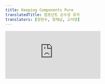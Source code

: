 ```yaml
---
title: Keeping Components Pure
translatedTitle: 컴포넌트 순수성 유지
translators: [정현수, 정재남, 고석영]
---
```


<iframe 
  style={{aspectRatio: 1.7778, width: '100%'}} 
  src="https://www.youtube.com/embed/playlist?list=PLjQV3hketAJkh6BEl0n4PDS_2fBd0cS9v&index=14"
  title="YouTube video player" 
  frameBorder="0" 
/>

<Intro>

Some JavaScript functions are *pure.* Pure functions only perform a calculation and nothing more. By strictly only writing your components as pure functions, you can avoid an entire class of baffling bugs and unpredictable behavior as your codebase grows. To get these benefits, though, there are a few rules you must follow.
<Trans>일부 JavaScript 함수는 *순수*합니다. 순수 함수는 계산만 수행하고 그 이상은 수행하지 않습니다. 컴포넌트를 엄격하게 순수 함수로만 작성하면 코드베이스가 커짐에 따라 당황스러운 버그와 예측할 수 없는 동작을 피할 수 있습니다. 하지만 이러한 이점을 얻으려면 몇 가지 규칙을 준수해야 합니다.</Trans>

</Intro>

<YouWillLearn>

* What purity is and how it helps you avoid bugs
* How to keep components pure by keeping changes out of the render phase
* How to use Strict Mode to find mistakes in your compo
<TransBlock>
  - 순수성이 무엇이고 그것이 버그를 방지하는 데에 어떻게 도움이 되는지
  - 렌더링 단계에서 변경 사항을 제외함으로써 컴포넌트를 순수하게 유지하는 방법
  - 컴포넌트에서 실수를 찾기 위해 StrictMode를 사용하는 방법
</TransBlock>

</YouWillLearn>

## Purity: Components as formulas <Trans>순수성: 수식으로서의 컴포넌트</Trans> {/*purity-components-as-formulas*/}

In computer science (and especially the world of functional programming), [a pure function](https://wikipedia.org/wiki/Pure_function) is a function with the following characteristics:
<Trans>컴퓨터 과학(특히 함수형 프로그래밍의 세계)에서 [순수 함수](https://wikipedia.org/wiki/Pure_function)는 다음과 같은 특징을 가진 함수입니다:</Trans>

* **It minds its own business.** It does not change any objects or variables that existed before it was called.
* **Same inputs, same output.** Given the same inputs, a pure function should always return the same result.
<TransBlock>
- **자신의 일에만 신경씁니다.** 호출되기 전에 존재했던 객체나 변수를 변경하지 않습니다.
- **동일 입력, 동일 출력.** 동일한 입력이 주어지면 항상 동일한 결과를 반환해야 합니다.
</TransBlock>

You might already be familiar with one example of pure functions: formulas in math.
<Trans>순수 함수의 한 가지 예로 수학의 공식을 이미 잘 알고 계실 것입니다.</Trans>

Consider this math formula: <Math><MathI>y</MathI> = 2<MathI>x</MathI></Math>.
<Trans>다음 수학 공식을 생각해 보세요: <Math><MathI>y</MathI> = 2<MathI>x</MathI></Math>.</Trans>

If <Math><MathI>x</MathI> = 2</Math> then <Math><MathI>y</MathI> = 4</Math>. Always. 
<Trans><Math><MathI>x</MathI> = 2</Math>이면 <Math><MathI>y</MathI> = 4</Math>입니다. 항상 그렇습니다.</Trans>

If <Math><MathI>x</MathI> = 3</Math> then <Math><MathI>y</MathI> = 6</Math>. Always. 
<Trans><Math><MathI>x</MathI> = 3</Math>이면 <Math><MathI>y</MathI> = 6</Math>입니다. 항상 그렇습니다.</Trans>

If <Math><MathI>x</MathI> = 3</Math>, <MathI>y</MathI> won't sometimes be <Math>9</Math> or <Math>–1</Math> or <Math>2.5</Math> depending on the time of day or the state of the stock market. 
<Trans><Math><MathI>x</MathI> = 3</Math>이면, <MathI>y</MathI> 는 결코 시간이나 주식 시장 상태에 따라 <Math>9</Math>, <Math>–1</Math>,  <Math>2.5</Math>가 되지 않습니다.</Trans>

If <Math><MathI>y</MathI> = 2<MathI>x</MathI></Math> and <Math><MathI>x</MathI> = 3</Math>, <MathI>y</MathI> will _always_ be <Math>6</Math>. 
<Trans><Math><MathI>y</MathI> = 2<MathI>x</MathI></Math>이고 <Math><MathI>x</MathI> = 3</Math>이면 <MathI>y</MathI>는 항상 <Math>6</Math>이 됩니다.</Trans>

If we made this into a JavaScript function, it would look like this:
<Trans>이를 JavaScript 함수로 만들면 다음과 같이 보일 것입니다:</Trans>

```js
function double(number) {
  return 2 * number;
}
```

In the above example, `double` is a **pure function.** If you pass it `3`, it will return `6`. Always.
<Trans>위의 예에서 `double`은 **순수 함수입니다.** `3`을 전달하면 `6`을 반환합니다. 언제나요.</Trans>

React is designed around this concept. **React assumes that every component you write is a pure function.** This means that React components you write must always return the same JSX given the same inputs:
<Trans>React는 이 개념을 중심으로 설계되었습니다. **React는 여러분이 작성하는 모든 컴포넌트가 순수 함수라고 가정합니다.** 즉, 여러분이 작성하는 React 컴포넌트는 동일한 입력이 주어졌을 때 항상 동일한 JSX를 반환해야 합니다:</Trans>

<Sandpack>

```js App.js
function Recipe({ drinkers }) {
  return (
    <ol>    
      <li>Boil {drinkers} cups of water.</li>
      <li>Add {drinkers} spoons of tea and {0.5 * drinkers} spoons of spice.</li>
      <li>Add {0.5 * drinkers} cups of milk to boil and sugar to taste.</li>
    </ol>
  );
}

export default function App() {
  return (
    <section>
      <h1>Spiced Chai Recipe</h1>
      <h2>For two</h2>
      <Recipe drinkers={2} />
      <h2>For a gathering</h2>
      <Recipe drinkers={4} />
    </section>
  );
}
```

</Sandpack>

When you pass `drinkers={2}` to `Recipe`, it will return JSX containing `2 cups of water`. Always. 
<Trans>`drinkers={2}`를 `Recipe`에 전달하면 언제나 `2 cups of water`이 포함된 JSX를 반환합니다.</Trans>

If you pass `drinkers={4}`, it will return JSX containing `4 cups of water`. Always.
<Trans>만약 `drinkers={4}`를 전달하면 항상 `4 cups of water`이 포함된 JSX를 반환합니다.</Trans>

Just like a math formula.
<Trans>수학 공식과 같습니다.</Trans>

You could think of your components as recipes: if you follow them and don't introduce new ingredients during the cooking process, you will get the same dish every time. That "dish" is the JSX that the component serves to React to [render.](/learn/render-and-commit)
<Trans>컴포넌트를 레시피라고 생각할 수 있습니다. 레시피를 따르고 요리 과정에서 새로운 재료를 넣지 않으면 매번 같은 요리를 얻을 수 있습니다. 그 "요리"는 컴포넌트가 [렌더링](/learn/render-and-commit)에 반응하기 위해 제공하는 JSX입니다.</Trans>

<Illustration src="/images/docs/illustrations/i_puritea-recipe.png" alt="A tea recipe for x people: take x cups of water, add x spoons of tea and 0.5x spoons of spices, and 0.5x cups of milk" />

## Side Effects: (un)intended consequences <Trans>사이드 이펙트: 의도하지 (않은) 결과</Trans> {/*side-effects-unintended-consequences*/}

React's rendering process must always be pure. Components should only *return* their JSX, and not *change* any objects or variables that existed before rendering—that would make them impure!
<Trans>React의 렌더링 프로세스는 항상 순수해야 합니다. 컴포넌트는 오직 JSX만을 반환해야 하며, 렌더링 전에 존재했던 객체나 변수를 *변경*해서는 안 됩니다. 이는 컴포넌트를 불순하게 만들 수 있습니다!</Trans>

Here is a component that breaks this rule:
<Trans>다음은 이 규칙을 어기는 컴포넌트입니다:</Trans>

<Sandpack>

```js
let guest = 0;

function Cup() {
  // Bad: changing a preexisting variable!
  // 나쁨: 기존 변수를 변경합니다!
  guest = guest + 1;
  return <h2>Tea cup for guest #{guest}</h2>;
}

export default function TeaSet() {
  return (
    <>
      <Cup />
      <Cup />
      <Cup />
    </>
  );
}
```

</Sandpack>

This component is reading and writing a `guest` variable declared outside of it. This means that **calling this component multiple times will produce different JSX!** And what's more, if _other_ components read `guest`, they will produce different JSX, too, depending on when they were rendered! That's not predictable.
<Trans>이 컴포넌트는 외부에서 선언된 `guest` 변수를 읽고 쓰고 있습니다. 즉,**이 컴포넌트는 호출할 때마다 다른 JSX가 생성된다는 뜻입니다!** 게다가 다른 컴포넌트가 `guest`를 읽으면 렌더링된 시점에 따라 JSX도 다르게 생성됩니다! 예측할 수 없는 일입니다.</Trans>

Going back to our formula <Math><MathI>y</MathI> = 2<MathI>x</MathI></Math>, now even if <Math><MathI>x</MathI> = 2</Math>, we cannot trust that <Math><MathI>y</MathI> = 4</Math>. Our tests could fail, our users would be baffled, planes would fall out of the sky—you can see how this would lead to confusing bugs!
<Trans>다시 <Math><MathI>y</MathI> = 2<MathI>x</MathI></Math> 공식으로 돌아가보면, 이제 <Math><MathI>x</MathI> = 2</Math>라고 해도 <Math><MathI>y</MathI> = 4</Math>라고 믿을 수 없습니다. 테스트는 실패할 것이고, 사용자는 당황할 것이며, 비행기는 하늘에서 떨어질 수 있습니다. 이것이 어떻게 혼란스러운 버그로 이어지는지 알 수 있을 것입니다!</Trans>

You can fix this component by [passing `guest` as a prop instead](/learn/passing-props-to-a-component):
<Trans>[`guest`를 prop으로 전달](/learn/passing-props-to-a-component)함으로써 이 컴포넌트를 고칠 수 있습니다:</Trans>

<Sandpack>

```js
function Cup({ guest }) {
  return <h2>Tea cup for guest #{guest}</h2>;
}

export default function TeaSet() {
  return (
    <>
      <Cup guest={1} />
      <Cup guest={2} />
      <Cup guest={3} />
    </>
  );
}
```

</Sandpack>

Now your component is pure, as the JSX it returns only depends on the `guest` prop.
<Trans>이제 컴포넌트가 반환하는 JSX는 `guest` prop에만 의존하므로 순수합니다.</Trans>

In general, you should not expect your components to be rendered in any particular order. It doesn't matter if you call <Math><MathI>y</MathI> = 2<MathI>x</MathI></Math> before or after <Math><MathI>y</MathI> = 5<MathI>x</MathI></Math>: both formulas will resolve independently of each other. In the same way, each component should only "think for itself", and not attempt to coordinate with or depend upon others during rendering. Rendering is like a school exam: each component should calculate JSX on their own!
<Trans>일반적으로 컴포넌트가 특정 순서로 렌더링될 것이라고 기대해서는 안 됩니다. <Math><MathI>y</MathI> = 2<MathI>x</MathI></Math>를 <Math><MathI>y</MathI> = 5<MathI>x</MathI></Math> 앞에 호출하든 뒤에 호출하든 상관없습니다. 두 수식은 서로 독립적으로 해결됩니다. 마찬가지로 각 컴포넌트는 렌더링 중에 다른 컴포넌트와 조율하거나 의존하지 말고 "스스로 생각"하게 해야 합니다. 렌더링은 학교 시험처럼 각 컴포넌트가 스스로 JSX를 계산해야 합니다!</Trans>

<DeepDive>

#### Detecting impure calculations with StrictMode <Trans>StrictMode로 순수하지 않은 계산 감지하기</Trans> {/*detecting-impure-calculations-with-strict-mode*/}

Although you might not have used them all yet, in React there are three kinds of inputs that you can read while rendering: [props](/learn/passing-props-to-a-component), [state](/learn/state-a-components-memory), and [context.](/learn/passing-data-deeply-with-context) You should always treat these inputs as read-only.
<Trans>React에서는 렌더링하는 동안 읽을 수 있는 입력이 세 가지 있습니다: [props](/learn/passing-props-to-a-component), [state](/learn/state-a-components-memory), [context](/learn/passing-data-deeply-with-context). 이러한 입력은 항상 읽기 전용으로 취급해야 합니다.</Trans>

When you want to *change* something in response to user input, you should [set state](/learn/state-a-components-memory) instead of writing to a variable. You should never change preexisting variables or objects while your component is rendering.
<Trans>사용자 입력에 대한 응답으로 무언가를 *변경*하려면 변수에 쓰는 대신 [state](/learn/state-a-components-memory)를 설정해야 합니다. 컴포넌트가 렌더링되는 동안에는 기존 변수나 객체를 절대 변경해서는 안 됩니다.</Trans>

React offers a "Strict Mode" in which it calls each component's function twice during development. **By calling the component functions twice, Strict Mode helps find components that break these rules.**
<Trans>React는 개발 환경에서 각 컴포넌트의 함수를 두 번 호출하는 "Strict Mode"를 제공합니다. Strict Mode는 컴포넌트 함수를 두 번 호출함으로써 이러한 규칙을 위반하는 컴포넌트를 찾아내는 데 도움이 됩니다.</Trans>

Notice how the original example displayed "Guest #2", "Guest #4", and "Guest #6" instead of "Guest #1", "Guest #2", and "Guest #3". The original function was impure, so calling it twice broke it. But the fixed pure version works even if the function is called twice every time. **Pure functions only calculate, so calling them twice won't change anything**--just like calling `double(2)` twice doesn't change what's returned, and solving <Math><MathI>y</MathI> = 2<MathI>x</MathI></Math> twice doesn't change what <MathI>y</MathI> is. Same inputs, same outputs. Always.
<Trans>원래 예제에서 "Guest #1", "Guest #2", "Guest #3" 대신 "Guest #2", "Guest #4", "Guest #6"이 어떻게 표시되었는지 보셨을 것입니다. 원래 함수는 불완전했기 때문에 두 번 호출하면 함수가 손상되었습니다. 하지만 수정된 순수한 버전은 함수를 매번 두 번씩 호출해도 잘 동작합니다. **순수 함수는 계산만 하므로 두 번 호출해도 아무 것도 바뀌지 않습니다** - `double(2)`를 두 번 호출해도 반환되는 값이 바뀌지 않고, <Math><MathI>y</MathI> = 2<MathI>x</MathI></Math>를 두 번 풀어도 <MathI>y</MathI>가 바뀌지 않는 것처럼 말이죠. 언제나 같은 입력, 같은 출력.</Trans>

Strict Mode has no effect in production, so it won't slow down the app for your users. To opt into Strict Mode, you can wrap your root component into `<React.StrictMode>`. Some frameworks do this by default.
<Trans>Strict Mode는 상용 환경에서는 아무런 영향을 미치지 않으므로 사용자의 앱 속도가 느려지지 않습니다. Strict Mode를 선택하려면 루트 컴포넌트를 `<React.StrictMode>`로 감싸면 됩니다. 일부 프레임워크는 기본적으로 이 작업을 수행합니다.</Trans>

</DeepDive>

### Local mutation: Your component's little secret <Trans>지역 변이: 컴포넌트의 작은 비밀</Trans> {/*local-mutation-your-components-little-secret*/}

In the above example, the problem was that the component changed a *preexisting* variable while rendering. This is often called a **"mutation"** to make it sound a bit scarier. Pure functions don't mutate variables outside of the function's scope or objects that were created before the call—that makes them impure!
<Trans>위의 예시에서는 컴포넌트가 렌더링하는 동안 *기존* 변수를 변경하는 것이 문제였습니다. 이를 좀 더 무섭게 들리게 하기 위해 <strong>"변이"</strong>라고 부르기도 합니다. 순수 함수는 함수의 범위를 벗어난 변수나 호출 전에 생성된 객체를 변이하지 않습니다. 그러면 순수하지 않으니까요!</Trans>

However, **it's completely fine to change variables and objects that you've *just* created while rendering.** In this example, you create an `[]` array, assign it to a `cups` variable, and then `push` a dozen cups into it:
<Trans>하지만 **렌더링하는 동안 '방금' 생성한 변수와 객체를 변경하는 것은 완전히 괜찮습니다**. 이 예제에서는 `[]` 배열을 생성하고 이를 `cups` 변수에 할당한 다음 컵 12개를 그 안에 `push`합니다:</Trans>

<Sandpack>

```js
function Cup({ guest }) {
  return <h2>Tea cup for guest #{guest}</h2>;
}

export default function TeaGathering() {
  let cups = [];
  for (let i = 1; i <= 12; i++) {
    cups.push(<Cup key={i} guest={i} />);
  }
  return cups;
}
```

</Sandpack>

If the `cups` variable or the `[]` array were created outside the `TeaGathering` function, this would be a huge problem! You would be changing a *preexisting* object by pushing items into that array.
<Trans>`cups` 변수나 `[]` 배열이 `TeaGathering` 함수 외부에서 생성되었다면 이는 큰 문제가 될 것입니다! 해당 배열에 항목을 밀어 넣음으로써 *기존* 객체를 변경하게 될 것이기 때문입니다.</Trans>

However, it's fine because you've created them *during the same render*, inside `TeaGathering`. No code outside of `TeaGathering` will ever know that this happened. This is called **"local mutation"**—it's like your component's little secret.
<Trans>하지만 `TeaGathering` 내부에서 동일한 렌더링 중에 생성했기 때문에 괜찮습니다. `TeaGathering` 외부의 어떤 코드도 이런 일이 일어났다는 것을 알 수 없습니다. 이를 <strong>"지역 변이"</strong>라고 하며, 컴포넌트의 작은 비밀과 같습니다.</Trans>

## Where you _can_ cause side effects <Trans>사이드 이펙트를 일으킬 수 있는 곳</Trans> {/*where-you-_can_-cause-side-effects*/}

While functional programming relies heavily on purity, at some point, somewhere, _something_ has to change. That's kind of the point of programming! These changes—updating the screen, starting an animation, changing the data—are called **side effects.** They're things that happen _"on the side"_, not during rendering.
<Trans>함수형 프로그래밍은 순수성에 크게 의존하지만, 언젠가는 어딘가에서 *무언가*는 바뀌어야 합니다. 이것이 바로 프로그래밍의 핵심입니다! 화면 업데이트, 애니메이션 시작, 데이터 변경과 같은 이러한 변경을 **사이드 이펙트**라고 하며, 렌더링 중에 일어나는 것이 아니라 *"부수적으로"* 일어나는 일입니다.</Trans>

In React, **side effects usually belong inside [event handlers.](/learn/responding-to-events)** Event handlers are functions that React runs when you perform some action—for example, when you click a button. Even though event handlers are defined *inside* your component, they don't run *during* rendering! **So event handlers don't need to be pure.**
<Trans>React에서 **사이드 이펙트는 보통 [이벤트 핸들러](/learn/responding-to-events)에 속합니다**. 이벤트 핸들러는 사용자가 어떤 동작을 수행할 때(예를 들어, 버튼을 클릭할 때) React가 실행하는 함수입니다. 이벤트 핸들러가 컴포넌트 *내부에* 정의되어 있긴 하지만 렌더링 중에는 실행되지 않습니다! **따라서 이벤트 핸들러는 순수할 필요가 없습니다.**</Trans>

If you've exhausted all other options and can't find the right event handler for your side effect, you can still attach it to your returned JSX with a [`useEffect`](/reference/react/useEffect) call in your component. This tells React to execute it later, after rendering, when side effects are allowed. **However, this approach should be your last resort.**
<Trans>다른 모든 옵션을 다 사용했는데도 사이드 이펙트에 적합한 이벤트 핸들러를 찾을 수 없다면, 컴포넌트에서 [`useEffect`](/reference/react/useEffect) 호출을 통해 반환된 JSX에 이벤트 핸들러를 첨부할 수 있습니다. 이렇게 하면 나중에 렌더링 후 사이드 이펙트가 허용될 때 React가 이를 실행하도록 지시합니다. **하지만 이 방법은 최후의 수단으로 사용해야 합니다.**</Trans>

When possible, try to express your logic with rendering alone. You'll be surprised how far this can take you!
<Trans>가능하면 렌더링만으로 로직을 표현하고자 노력해 보세요. 이렇게 하면 얼마나 많은 것을 얻을 수 있는지 놀라실 겁니다!</Trans>

<DeepDive>

#### Why does React care about purity? <Trans>왜 React는 순수성을 중요시할까요?</Trans> {/*why-does-react-care-about-purity*/}

Writing pure functions takes some habit and discipline. But it also unlocks marvelous opportunities:
<Trans>순수 함수를 작성하려면 약간의 습관과 훈련이 필요합니다. 그러나 그것은 또한 놀라운 기회를 열어줍니다:</Trans>

* Your components could run in a different environment—for example, on the server! Since they return the same result for the same inputs, one component can serve many user requests.
<Trans>컴포넌트를 다른 환경(예: 서버)에서 실행할 수 있습니다! 동일한 입력에 대해 동일한 결과를 반환하기 때문에 하나의 컴포넌트가 많은 사용자 요청을 처리할 수 있습니다.</Trans>

* You can improve performance by [skipping rendering](/reference/react/memo) components whose inputs have not changed. This is safe because pure functions always return the same results, so they are safe to cache.
<Trans>입력이 변경되지 않은 컴포넌트는 [렌더링 건너뛰기](/reference/react/memo)를 통해 성능을 향상시킬 수 있습니다. 순수 함수는 항상 동일한 결과를 반환하므로 캐싱해도 안전합니다.</Trans>

* If some data changes in the middle of rendering a deep component tree, React can restart rendering without wasting time to finish the outdated render. Purity makes it safe to stop calculating at any time.
<Trans>깊은 컴포넌트 트리를 렌더링하는 도중에 일부 데이터가 변경되면 React는 오래된 렌더링을 완료하기 위해 시간을 낭비하지 않고 렌더링을 다시 시작할 수 있습니다. 순수성 덕분에 언제든지 계산을 중단해도 안전합니다.</Trans>

Every new React feature we're building takes advantage of purity. From data fetching to animations to performance, keeping components pure unlocks the power of the React paradigm.
<Trans>우리가 구축하는 모든 새로운 React 기능은 순수성의 이점을 활용합니다. 데이터 불러오기부터 애니메이션, 성능에 이르기까지, 컴포넌트를 순수하게 유지하면 React 패러다임의 힘을 발휘할 수 있습니다.</Trans>

</DeepDive>

<Recap>

* A component must be pure, meaning:
  * **It minds its own business.** It should not change any objects or variables that existed before rendering.
  * **Same inputs, same output.** Given the same inputs, a component should always return the same JSX. 
* Rendering can happen at any time, so components should not depend on each others' rendering sequence.
* You should not mutate any of the inputs that your components use for rendering. That includes props, state, and context. To update the screen, ["set" state](/learn/state-a-components-memory) instead of mutating preexisting objects.
* Strive to express your component's logic in the JSX you return. When you need to "change things", you'll usually want to do it in an event handler. As a last resort, you can `useEffect`.
* Writing pure functions takes a bit of practice, but it unlocks the power of React's paradigm.
<TransBlock>
- 컴포넌트는 순수해야 합니다:
    - **자신의 일에만 신경씁니다.** 렌더링 전에 존재했던 객체나 변수를 변경하지 않아야 합니다.
    - **동일한 입력, 동일한 출력.** 동일한 입력이 주어지면 컴포넌트는 항상 동일한 JSX를 반환해야 합니다.
- 렌더링은 언제든지 발생할 수 있으므로, 컴포넌트는 서로의 렌더링 순서에 의존해서는 안 됩니다.
- 컴포넌트가 렌더링에 사용하는 어떠한 입력값도 변이해서는 안 됩니다. 여기에는 props, state 및 context가 포함됩니다. 화면을 업데이트하려면 기존 객체를 변이하는 대신 ["set" state](/learn/state-a-components-memory)를 사용하세요.
- 컴포넌트의 로직을 반환하는 JSX 안에 표현하기 위해 노력하세요. "무언가를 변경"해야 할 때는 보통 이벤트 핸들러에서 이 작업을 수행하고자 할 것입니다. 최후의 수단으로 `useEffect`를 사용할 수도 있습니다.
- 순수 함수를 작성하는 데는 약간의 연습이 필요하지만, React 패러다임의 힘을 발휘할 수 있습니다.
</TransBlock>

</Recap>


  
<Challenges>

#### Fix a broken clock <Trans>고장난 시계 고치기</Trans> {/*fix-a-broken-clock*/}

This component tries to set the `<h1>`'s CSS class to `"night"` during the time from midnight to six hours in the morning, and `"day"` at all other times. However, it doesn't work. Can you fix this component?
<Trans>이 컴포넌트는 `<h1>`의 CSS 클래스를 자정부터 아침 6시간까지는 `"night"`로, 그 외 시간에는 `"day"`로 설정하고자 합니다. 하지만 작동하지 않습니다. 이 컴포넌트를 고칠 수 있나요?</Trans>

You can verify whether your solution works by temporarily changing the computer's timezone. When the current time is between midnight and six in the morning, the clock should have inverted colors!
<Trans>컴퓨터의 시간대를 일시적으로 변경하여 솔루션이 작동하는지 확인할 수 있습니다. 현재 시간이 자정에서 아침 6시 사이인 경우 시계의 색상이 반전되어야 합니다!</Trans>

<Hint>

Rendering is a *calculation*, it shouldn't try to "do" things. Can you express the same idea differently?
<Trans>렌더링은 *계산*을 하는 것이지, 무언가를 "해내려고" 해서는 안 됩니다. 같은 아이디어를 다르게 표현할 수 있나요?</Trans>

</Hint>

<Sandpack>

```js Clock.js active
export default function Clock({ time }) {
  let hours = time.getHours();
  if (hours >= 0 && hours <= 6) {
    document.getElementById('time').className = 'night';
  } else {
    document.getElementById('time').className = 'day';
  }
  return (
    <h1 id="time">
      {time.toLocaleTimeString()}
    </h1>
  );
}
```

```js App.js hidden
import { useState, useEffect } from 'react';
import Clock from './Clock.js';

function useTime() {
  const [time, setTime] = useState(() => new Date());
  useEffect(() => {
    const id = setInterval(() => {
      setTime(new Date());
    }, 1000);
    return () => clearInterval(id);
  }, []);
  return time;
}

export default function App() {
  const time = useTime();
  return (
    <Clock time={time} />
  );
}
```

```css
body > * {
  width: 100%;
  height: 100%;
}
.day {
  background: #fff;
  color: #222;
}
.night {
  background: #222;
  color: #fff;
}
```

</Sandpack>

<Solution>

You can fix this component by calculating the `className` and including it in the render output:
<Trans>`className`을 계산하여 렌더링 출력에 포함시켜 이 컴포넌트를 수정할 수 있습니다:</Trans>

<Sandpack>

```js Clock.js active
export default function Clock({ time }) {
  let hours = time.getHours();
  let className;
  if (hours >= 0 && hours <= 6) {
    className = 'night';
  } else {
    className = 'day';
  }
  return (
    <h1 className={className}>
      {time.toLocaleTimeString()}
    </h1>
  );
}
```

```js App.js hidden
import { useState, useEffect } from 'react';
import Clock from './Clock.js';

function useTime() {
  const [time, setTime] = useState(() => new Date());
  useEffect(() => {
    const id = setInterval(() => {
      setTime(new Date());
    }, 1000);
    return () => clearInterval(id);
  }, []);
  return time;
}

export default function App() {
  const time = useTime();
  return (
    <Clock time={time} />
  );
}
```

```css
body > * {
  width: 100%;
  height: 100%;
}
.day {
  background: #fff;
  color: #222;
}
.night {
  background: #222;
  color: #fff;
}
```

</Sandpack>

In this example, the side effect (modifying the DOM) was not necessary at all. You only needed to return JSX.
<Trans>이 예제에서는 사이드 이펙트(DOM 수정)가 전혀 필요하지 않았습니다. JSX를 반환하기만 하면 됩니다.</Trans>

</Solution>

#### Fix a broken profile <Trans>깨진 프로필을 고치세요</Trans> {/*fix-a-broken-profile*/}

Two `Profile` components are rendered side by side with different data. Press "Collapse" on the first profile, and then "Expand" it. You'll notice that both profiles now show the same person. This is a bug.
<Trans>두 개의 `Profile` 컴포넌트가 서로 다른 데이터로 나란히 렌더링됩니다. 첫 번째 프로필에서 'Collapse(접기)'를 누른 다음 'Expand(펼치기)'를 누릅니다. 이제 두 프로필에 모두 같은 사람이 표시되는 것을 확인할 수 있습니다. 이것은 버그입니다.</Trans>

Find the cause of the bug and fix it.
<Trans>버그의 원인을 찾아서 수정하세요.</Trans>

<Hint>

The buggy code is in `Profile.js`. Make sure you read it all from top to bottom!
<Trans>버그 코드는 `Profile.js`에 있습니다. 처음부터 끝까지 모두 읽어보세요!</Trans>

</Hint>

<Sandpack>

```js Profile.js
import Panel from './Panel.js';
import { getImageUrl } from './utils.js';

let currentPerson;

export default function Profile({ person }) {
  currentPerson = person;
  return (
    <Panel>
      <Header />
      <Avatar />
    </Panel>
  )
}

function Header() {
  return <h1>{currentPerson.name}</h1>;
}

function Avatar() {
  return (
    <img
      className="avatar"
      src={getImageUrl(currentPerson)}
      alt={currentPerson.name}
      width={50}
      height={50}
    />
  );
}
```

```js Panel.js hidden
import { useState } from 'react';

export default function Panel({ children }) {
  const [open, setOpen] = useState(true);
  return (
    <section className="panel">
      <button onClick={() => setOpen(!open)}>
        {open ? 'Collapse' : 'Expand'}
      </button>
      {open && children}
    </section>
  );
}
```

```js App.js
import Profile from './Profile.js';

export default function App() {
  return (
    <>
      <Profile person={{
        imageId: 'lrWQx8l',
        name: 'Subrahmanyan Chandrasekhar',
      }} />
      <Profile person={{
        imageId: 'MK3eW3A',
        name: 'Creola Katherine Johnson',
      }} />
    </>
  )
}
```

```js utils.js hidden
export function getImageUrl(person, size = 's') {
  return (
    'https://i.imgur.com/' +
    person.imageId +
    size +
    '.jpg'
  );
}
```

```css
.avatar { margin: 5px; border-radius: 50%; }
.panel {
  border: 1px solid #aaa;
  border-radius: 6px;
  margin-top: 20px;
  padding: 10px;
  width: 200px;
}
h1 { margin: 5px; font-size: 18px; }
```

</Sandpack>

<Solution>

The problem is that the `Profile` component writes to a preexisting variable called `currentPerson`, and the `Header` and `Avatar` components read from it. This makes *all three of them* impure and difficult to predict.
<Trans>문제는 `Profile` 컴포넌트가 `currentPerson`이라는 기존 변수에 쓰고, `Header` 및 `Avatar` 컴포넌트가 이 변수에서 읽는다는 점입니다. 이로 인해 *세 가지 모두* 순수하지 않고 예측하기 어렵습니다.</Trans>


To fix the bug, remove the `currentPerson` variable. Instead, pass all information from `Profile` to `Header` and `Avatar` via props. You'll need to add a `person` prop to both components and pass it all the way down.
<Trans>이 버그를 수정하려면 `currentPerson` 변수를 제거하세요. 대신 `Profile`의 모든 정보를 props를 통해 `Header`와 `Avatar`로 전달하세요. 두 컴포넌트 모두에 `person` prop을 추가하고 끝까지 전달해야 합니다.</Trans>

<Sandpack>

```js Profile.js active
import Panel from './Panel.js';
import { getImageUrl } from './utils.js';

export default function Profile({ person }) {
  return (
    <Panel>
      <Header person={person} />
      <Avatar person={person} />
    </Panel>
  )
}

function Header({ person }) {
  return <h1>{person.name}</h1>;
}

function Avatar({ person }) {
  return (
    <img
      className="avatar"
      src={getImageUrl(person)}
      alt={person.name}
      width={50}
      height={50}
    />
  );
}
```

```js Panel.js hidden
import { useState } from 'react';

export default function Panel({ children }) {
  const [open, setOpen] = useState(true);
  return (
    <section className="panel">
      <button onClick={() => setOpen(!open)}>
        {open ? 'Collapse' : 'Expand'}
      </button>
      {open && children}
    </section>
  );
}
```

```js App.js
import Profile from './Profile.js';

export default function App() {
  return (
    <>
      <Profile person={{
        imageId: 'lrWQx8l',
        name: 'Subrahmanyan Chandrasekhar',
      }} />
      <Profile person={{
        imageId: 'MK3eW3A',
        name: 'Creola Katherine Johnson',
      }} />
    </>
  );
}
```

```js utils.js hidden
export function getImageUrl(person, size = 's') {
  return (
    'https://i.imgur.com/' +
    person.imageId +
    size +
    '.jpg'
  );
}
```

```css
.avatar { margin: 5px; border-radius: 50%; }
.panel {
  border: 1px solid #aaa;
  border-radius: 6px;
  margin-top: 20px;
  padding: 10px;
  width: 200px;
}
h1 { margin: 5px; font-size: 18px; }
```

</Sandpack>

Remember that React does not guarantee that component functions will execute in any particular order, so you can't communicate between them by setting variables. All communication must happen through props.
<Trans>React는 컴포넌트 함수가 특정 순서로 실행된다는 것을 보장하지 않으므로 변수를 설정하여 컴포넌트 간에 통신할 수 없다는 점을 기억하세요. 모든 통신은 props를 통해 이루어져야 합니다.</Trans>

</Solution>

#### Fix a broken story tray <Trans>깨진 스토리 트레이를 고치세요</Trans> {/*fix-a-broken-story-tray*/}

The CEO of your company is asking you to add "stories" to your online clock app, and you can't say no. You've written a `StoryTray` component that accepts a list of `stories`, followed by a "Create Story" placeholder.
<Trans>회사 CEO가 온라인 시계 앱에 '스토리'를 추가해 달라고 요청하는데 거절할 수 없습니다. `stories` 목록을 받아들이는 `StoryTray` 컴포넌트를 작성했고, 그 뒤에 "Create Story" 플레이스홀더를 추가했습니다.</Trans>

You implemented the "Create Story" placeholder by pushing one more fake story at the end of the `stories` array that you receive as a prop. But for some reason, "Create Story" appears more than once. Fix the issue.
<Trans>prop으로 받은 `stories` 배열의 끝에 가짜 스토리를 하나 더 밀어넣어 "Create Story" 플레이스홀더를 구현했습니다. 하지만 어떤 이유에서인지 "Create Story"가 두 번 이상 나타납니다. 문제를 해결하세요.</Trans>

<Sandpack>

```js StoryTray.js active
export default function StoryTray({ stories }) {
  stories.push({
    id: 'create',
    label: 'Create Story'
  });

  return (
    <ul>
      {stories.map(story => (
        <li key={story.id}>
          {story.label}
        </li>
      ))}
    </ul>
  );
}
```

```js App.js hidden
import { useState, useEffect } from 'react';
import StoryTray from './StoryTray.js';

let initialStories = [
  {id: 0, label: "Ankit's Story" },
  {id: 1, label: "Taylor's Story" },
];

export default function App() {
  let [stories, setStories] = useState([...initialStories])
  let time = useTime();

  // HACK: Prevent the memory from growing forever while you read docs.
  // We're breaking our own rules here.
  if (stories.length > 100) {
    stories.length = 100;
  }

  return (
    <div
      style={{
        width: '100%',
        height: '100%',
        textAlign: 'center',
      }}
    >
      <h2>It is {time.toLocaleTimeString()} now.</h2>
      <StoryTray stories={stories} />
    </div>
  );
}

function useTime() {
  const [time, setTime] = useState(() => new Date());
  useEffect(() => {
    const id = setInterval(() => {
      setTime(new Date());
    }, 1000);
    return () => clearInterval(id);
  }, []);
  return time;
}
```

```css
ul {
  margin: 0;
  list-style-type: none;
}

li {
  border: 1px solid #aaa;
  border-radius: 6px;
  float: left;
  margin: 5px;
  margin-bottom: 20px;
  padding: 5px;
  width: 70px;
  height: 100px;
}
```

```js sandbox.config.json hidden
{
  "hardReloadOnChange": true
}
```

</Sandpack>

<Solution>

Notice how whenever the clock updates, "Create Story" is added *twice*. This serves as a hint that we have a mutation during rendering--Strict Mode calls components twice to make these issues more noticeable.
<Trans>시계가 업데이트될 때마다 "스토리 만들기"가 *두 번* 추가되는 것을 주목하세요. 이는 렌더링 중에 변이가 발생했음을 알려주는 힌트로, Strict Mode에서는 컴포넌트를 두 번 호출하여 이러한 문제를 더욱 눈에 띄게 만듭니다.</Trans>

`StoryTray` function is not pure. By calling `push` on the received `stories` array (a prop!), it is mutating an object that was created *before* `StoryTray` started rendering. This makes it buggy and very difficult to predict.
<Trans>`StoryTray` 함수는 순수하지 않습니다. 수신된 `stories` 배열(prop!)에 대해 `push`를 호출함으로써 `StoryTray`가 렌더링을 시작하기 *전에* 생성된 객체를 변이시킵니다. 이 때문에 버그가 발생하고 예측하기가 매우 어렵습니다.</Trans>

The simplest fix is to not touch the array at all, and render "Create Story" separately:
<Trans>가장 간단한 해결 방법은 배열을 전혀 건드리지 않고 "Create Story"를 별도로 렌더링하는 것입니다:</Trans>

<Sandpack>

```js StoryTray.js active
export default function StoryTray({ stories }) {
  return (
    <ul>
      {stories.map(story => (
        <li key={story.id}>
          {story.label}
        </li>
      ))}
      <li>Create Story</li>
    </ul>
  );
}
```

```js App.js hidden
import { useState, useEffect } from 'react';
import StoryTray from './StoryTray.js';

let initialStories = [
  {id: 0, label: "Ankit's Story" },
  {id: 1, label: "Taylor's Story" },
];

export default function App() {
  let [stories, setStories] = useState([...initialStories])
  let time = useTime();

  // HACK: Prevent the memory from growing forever while you read docs.
  // We're breaking our own rules here.
  if (stories.length > 100) {
    stories.length = 100;
  }

  return (
    <div
      style={{
        width: '100%',
        height: '100%',
        textAlign: 'center',
      }}
    >
      <h2>It is {time.toLocaleTimeString()} now.</h2>
      <StoryTray stories={stories} />
    </div>
  );
}

function useTime() {
  const [time, setTime] = useState(() => new Date());
  useEffect(() => {
    const id = setInterval(() => {
      setTime(new Date());
    }, 1000);
    return () => clearInterval(id);
  }, []);
  return time;
}
```

```css
ul {
  margin: 0;
  list-style-type: none;
}

li {
  border: 1px solid #aaa;
  border-radius: 6px;
  float: left;
  margin: 5px;
  margin-bottom: 20px;
  padding: 5px;
  width: 70px;
  height: 100px;
}
```

</Sandpack>

Alternatively, you could create a _new_ array (by copying the existing one) before you push an item into it:
<Trans>또는 항목을 푸시하기 전에 기존 배열을 복사하여 _new_ 배열을 만들 수도 있습니다:</Trans>

<Sandpack>

```js StoryTray.js active
export default function StoryTray({ stories }) {
  // Copy the array!
  // 배열을 복사합니다!
  let storiesToDisplay = stories.slice();

  // Does not affect the original array:
  // 기존 배열에는 영향을 주지 않습니다: 
  storiesToDisplay.push({
    id: 'create',
    label: 'Create Story'
  });

  return (
    <ul>
      {storiesToDisplay.map(story => (
        <li key={story.id}>
          {story.label}
        </li>
      ))}
    </ul>
  );
}
```

```js App.js hidden
import { useState, useEffect } from 'react';
import StoryTray from './StoryTray.js';

let initialStories = [
  {id: 0, label: "Ankit's Story" },
  {id: 1, label: "Taylor's Story" },
];

export default function App() {
  let [stories, setStories] = useState([...initialStories])
  let time = useTime();

  // HACK: Prevent the memory from growing forever while you read docs.
  // HACK: 문서를 읽는 동안 메모리가 계속해서 증가하는 것을 방지하세요.
  // We're breaking our own rules here.
  // 여기서 우리가 세운 규칙을 빠져나갑니다.
  if (stories.length > 100) {
    stories.length = 100;
  }

  return (
    <div
      style={{
        width: '100%',
        height: '100%',
        textAlign: 'center',
      }}
    >
      <h2>It is {time.toLocaleTimeString()} now.</h2>
      <StoryTray stories={stories} />
    </div>
  );
}

function useTime() {
  const [time, setTime] = useState(() => new Date());
  useEffect(() => {
    const id = setInterval(() => {
      setTime(new Date());
    }, 1000);
    return () => clearInterval(id);
  }, []);
  return time;
}
```

```css
ul {
  margin: 0;
  list-style-type: none;
}

li {
  border: 1px solid #aaa;
  border-radius: 6px;
  float: left;
  margin: 5px;
  margin-bottom: 20px;
  padding: 5px;
  width: 70px;
  height: 100px;
}
```

</Sandpack>

This keeps your mutation local and your rendering function pure. However, you still need to be careful: for example, if you tried to change any of the array's existing items, you'd have to clone those items too.
<Trans>이렇게 하면 변이가 로컬로 유지되고 렌더링 함수가 순수해집니다. 하지만 여전히 주의해야 합니다. 예를 들어, 배열의 기존 항목을 변경하려고 하면 해당 항목도 복제해야 합니다.</Trans>


It is useful to remember which operations on arrays mutate them, and which don't. For example, `push`, `pop`, `reverse`, and `sort` will mutate the original array, but `slice`, `filter`, and `map` will create a new one.
<Trans>배열에서 어떤 연산이 배열을 변경하고 어떤 연산이 변경되지 않는지 기억해두는 것이 유용합니다. 예를 들어, `push`, `pop`, `reverse`, `sort`는 원래 배열을 변경하지만 `slice`, `filter`, `map`은 새 배열을 만듭니다.</Trans>

</Solution>

</Challenges>
